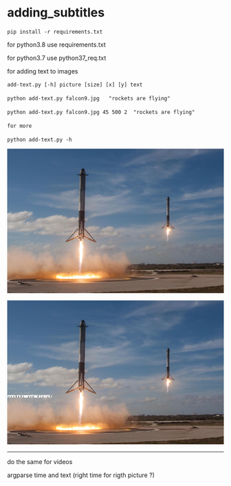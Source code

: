 # adding_subtitles

```
pip install -r requirements.txt
```
for python3.8 use requirements.txt 

for python3.7 use python37_req.txt


for adding text to images 

```
add-text.py [-h] picture [size] [x] [y] text

python add-text.py falcon9.jpg   "rockets are flying"

python add-text.py falcon9.jpg 45 500 2  "rockets are flying"

for more

python add-text.py -h 
```


![](falcon9.jpg)

![](with-text.png)

_____________________________________________________________

do the same for videos

argparse time and  text (right time for rigth picture ?)
